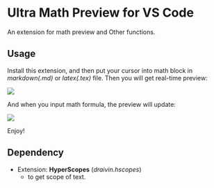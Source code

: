 # Ultra Math Preview for VS Code

An extension for math preview and Other functions.

## Usage

Install this extension, and then put your cursor into math block in *markdown(.md)* or *latex(.tex)* file. Then you will get real-time preview:

![](https://github.com/yfzhao20/vscode-math-preview/blob/main/image/test1.gif)

And when you input math formula, the preview will update:

![](https://github.com/yfzhao20/vscode-math-preview/blob/main/image/test2.gif)


Enjoy!

## Dependency

- Extension: **HyperScopes** (*draivin.hscopes*) 
    - to get scope of text.

